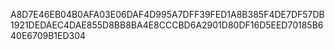A8D7E46EB04B0AFA03E06DAF4D995A7DFF39FED1A8B385F4DE7DF57DB1921DEDAEC4DAE855D8BB8BA4E8CCCBD6A2901D80DF16D5EED70185B640E6709B1ED304
